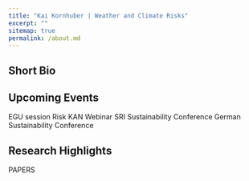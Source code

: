 ```yaml
---
title: "Kai Kornhuber | Weather and Climate Risks"
excerpt: ""
sitemap: true
permalink: /about.md
---
```


Short Bio
------

Upcoming Events 
------
EGU session
Risk KAN Webinar
SRI Sustainability Conference
German Sustainability Conference

Research Highlights
------
PAPERS

